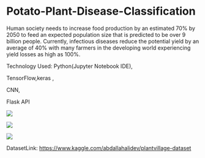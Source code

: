# Potato-Plant-Disease-Classification
Human society needs to increase food production by an estimated 70% by 2050 to feed an expected population size that is predicted to be over 9 billion people. Currently, infectious diseases reduce the potential yield by an average of 40% with many farmers in the developing world experiencing yield losses as high as 100%. 

Technology Used:
Python(Jupyter Notebook IDE), 

TensorFlow,keras ,

CNN, 

Flask API

![](https://github.com/sathwikbs/Potato-Plant-Disease-Classification/blob/main/Images/p_eb.png)

![](https://github.com/sathwikbs/Potato-Plant-Disease-Classification/blob/main/Images/p_he.png)

![](https://github.com/sathwikbs/Potato-Plant-Disease-Classification/blob/main/Images/p_lb.png)

DatasetLink: https://www.kaggle.com/abdallahalidev/plantvillage-dataset


